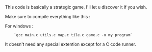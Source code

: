 This code is basically a strategic game, I'll let u discover it if you wish.

Make sure to compile everything like this :

For windows : 

        `gcc main.c utils.c map.c tile.c game.c -o my_program`

It doesn't need any special extention except for a C code runner.

